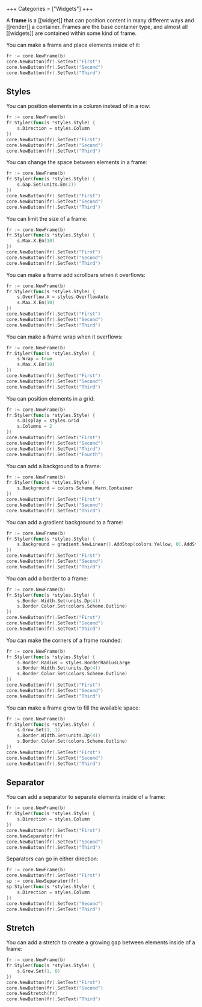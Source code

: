 +++
Categories = ["Widgets"]
+++

A **frame** is a [[widget]] that can position content in many different ways and [[render]] a container. Frames are the base container type, and almost all [[widgets]] are contained within some kind of frame.

You can make a frame and place elements inside of it:

```Go
fr := core.NewFrame(b)
core.NewButton(fr).SetText("First")
core.NewButton(fr).SetText("Second")
core.NewButton(fr).SetText("Third")
```

## Styles

You can position elements in a column instead of in a row:

```Go
fr := core.NewFrame(b)
fr.Styler(func(s *styles.Style) {
    s.Direction = styles.Column
})
core.NewButton(fr).SetText("First")
core.NewButton(fr).SetText("Second")
core.NewButton(fr).SetText("Third")
```

You can change the space between elements in a frame:

```Go
fr := core.NewFrame(b)
fr.Styler(func(s *styles.Style) {
    s.Gap.Set(units.Em(2))
})
core.NewButton(fr).SetText("First")
core.NewButton(fr).SetText("Second")
core.NewButton(fr).SetText("Third")
```

You can limit the size of a frame:

```Go
fr := core.NewFrame(b)
fr.Styler(func(s *styles.Style) {
    s.Max.X.Em(10)
})
core.NewButton(fr).SetText("First")
core.NewButton(fr).SetText("Second")
core.NewButton(fr).SetText("Third")
```

You can make a frame add scrollbars when it overflows:

```Go
fr := core.NewFrame(b)
fr.Styler(func(s *styles.Style) {
    s.Overflow.X = styles.OverflowAuto
    s.Max.X.Em(10)
})
core.NewButton(fr).SetText("First")
core.NewButton(fr).SetText("Second")
core.NewButton(fr).SetText("Third")
```

You can make a frame wrap when it overflows:

```Go
fr := core.NewFrame(b)
fr.Styler(func(s *styles.Style) {
    s.Wrap = true
    s.Max.X.Em(10)
})
core.NewButton(fr).SetText("First")
core.NewButton(fr).SetText("Second")
core.NewButton(fr).SetText("Third")
```

You can position elements in a grid:

```Go
fr := core.NewFrame(b)
fr.Styler(func(s *styles.Style) {
    s.Display = styles.Grid
    s.Columns = 2
})
core.NewButton(fr).SetText("First")
core.NewButton(fr).SetText("Second")
core.NewButton(fr).SetText("Third")
core.NewButton(fr).SetText("Fourth")
```

You can add a background to a frame:

```Go
fr := core.NewFrame(b)
fr.Styler(func(s *styles.Style) {
    s.Background = colors.Scheme.Warn.Container
})
core.NewButton(fr).SetText("First")
core.NewButton(fr).SetText("Second")
core.NewButton(fr).SetText("Third")
```

You can add a gradient background to a frame:

```Go
fr := core.NewFrame(b)
fr.Styler(func(s *styles.Style) {
    s.Background = gradient.NewLinear().AddStop(colors.Yellow, 0).AddStop(colors.Orange, 0.5).AddStop(colors.Red, 1)
})
core.NewButton(fr).SetText("First")
core.NewButton(fr).SetText("Second")
core.NewButton(fr).SetText("Third")
```

You can add a border to a frame:

```Go
fr := core.NewFrame(b)
fr.Styler(func(s *styles.Style) {
    s.Border.Width.Set(units.Dp(4))
    s.Border.Color.Set(colors.Scheme.Outline)
})
core.NewButton(fr).SetText("First")
core.NewButton(fr).SetText("Second")
core.NewButton(fr).SetText("Third")
```

You can make the corners of a frame rounded:

```Go
fr := core.NewFrame(b)
fr.Styler(func(s *styles.Style) {
    s.Border.Radius = styles.BorderRadiusLarge
    s.Border.Width.Set(units.Dp(4))
    s.Border.Color.Set(colors.Scheme.Outline)
})
core.NewButton(fr).SetText("First")
core.NewButton(fr).SetText("Second")
core.NewButton(fr).SetText("Third")
```

You can make a frame grow to fill the available space:

```Go
fr := core.NewFrame(b)
fr.Styler(func(s *styles.Style) {
    s.Grow.Set(1, 1)
    s.Border.Width.Set(units.Dp(4))
    s.Border.Color.Set(colors.Scheme.Outline)
})
core.NewButton(fr).SetText("First")
core.NewButton(fr).SetText("Second")
core.NewButton(fr).SetText("Third")
```

## Separator

You can add a separator to separate elements inside of a frame:

```Go
fr := core.NewFrame(b)
fr.Styler(func(s *styles.Style) {
    s.Direction = styles.Column
})
core.NewButton(fr).SetText("First")
core.NewSeparator(fr)
core.NewButton(fr).SetText("Second")
core.NewButton(fr).SetText("Third")
```

Separators can go in either direction:

```Go
fr := core.NewFrame(b)
core.NewButton(fr).SetText("First")
sp := core.NewSeparator(fr)
sp.Styler(func(s *styles.Style) {
    s.Direction = styles.Column
})
core.NewButton(fr).SetText("Second")
core.NewButton(fr).SetText("Third")
```

## Stretch

You can add a stretch to create a growing gap between elements inside of a frame:

```Go
fr := core.NewFrame(b)
fr.Styler(func(s *styles.Style) {
    s.Grow.Set(1, 0)
})
core.NewButton(fr).SetText("First")
core.NewButton(fr).SetText("Second")
core.NewStretch(fr)
core.NewButton(fr).SetText("Third")
```
